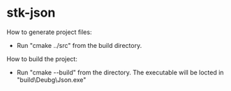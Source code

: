 # stk-json
How to generate project files:
- Run "cmake ../src" from the build directory.

How to build the project:
- Run "cmake --build" from the directory.
The executable will be locted in "build\Deubg\Json.exe"
